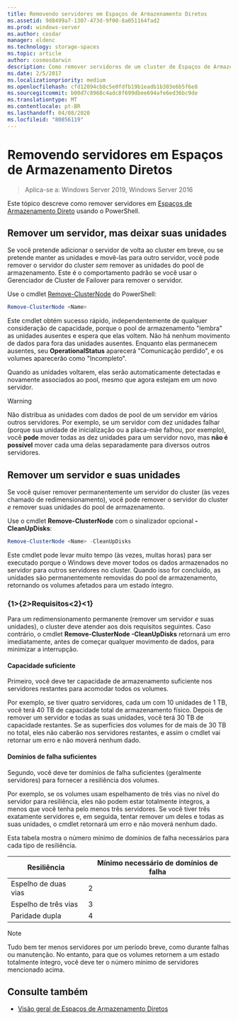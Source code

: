 ```yaml
---
title: Removendo servidores em Espaços de Armazenamento Diretos
ms.assetid: 9d8499a7-1307-473d-9f00-8a051164fad2
ms.prod: windows-server
ms.author: cosdar
manager: eldenc
ms.technology: storage-spaces
ms.topic: article
author: cosmosdarwin
description: Como remover servidores de um cluster de Espaços de Armazenamento Diretos no Windows Server.
ms.date: 2/5/2017
ms.localizationpriority: medium
ms.openlocfilehash: cfd12094cb8c5e0fdfb19b1eadb1b303e6b5f6e8
ms.sourcegitcommit: b00d7c8968c4adc8f699dbee694afe6ed36bc9de
ms.translationtype: MT
ms.contentlocale: pt-BR
ms.lasthandoff: 04/08/2020
ms.locfileid: "80856119"
---
```

# <a name="removing-servers-in-storage-spaces-direct"></a>Removendo servidores em Espaços de Armazenamento Diretos

>Aplica-se a: Windows Server 2019, Windows Server 2016

Este tópico descreve como remover servidores em [Espaços de Armazenamento Direto](storage-spaces-direct-overview.md) usando o PowerShell.

## <a name="remove-a-server-but-leave-its-drives"></a>Remover um servidor, mas deixar suas unidades

Se você pretende adicionar o servidor de volta ao cluster em breve, ou se pretende manter as unidades e movê-las para outro servidor, você pode remover o servidor do cluster *sem* remover as unidades do pool de armazenamento. Este é o comportamento padrão se você usar o Gerenciador de Cluster de Failover para remover o servidor.

Use o cmdlet [Remove-ClusterNode](https://technet.microsoft.com/library/hh847251.aspx) do PowerShell:

```PowerShell
Remove-ClusterNode <Name>
```

Este cmdlet obtém sucesso rápido, independentemente de qualquer consideração de capacidade, porque o pool de armazenamento "lembra" as unidades ausentes e espera que elas voltem. Não há nenhum movimento de dados para fora das unidades ausentes. Enquanto elas permanecem ausentes, seu **OperationalStatus** aparecerá "Comunicação perdido", e os volumes aparecerão como "Incompleto".

Quando as unidades voltarem, elas serão automaticamente detectadas e novamente associados ao pool, mesmo que agora estejam em um novo servidor.

   >[!WARNING]
   > Não distribua as unidades com dados de pool de um servidor em vários outros servidores. Por exemplo, se um servidor com dez unidades falhar (porque sua unidade de inicialização ou a placa-mãe falhou, por exemplo), você **pode** mover todas as dez unidades para um servidor novo, mas **não é possível** mover cada uma delas separadamente para diversos outros servidores.

## <a name="remove-a-server-and-its-drives"></a>Remover um servidor e suas unidades

Se você quiser remover permanentemente um servidor do cluster (às vezes chamado de redimensionamento), você pode remover o servidor do cluster *e* remover suas unidades do pool de armazenamento.

Use o cmdlet **Remove-ClusterNode** com o sinalizador opcional **- CleanUpDisks**:

```PowerShell
Remove-ClusterNode <Name> -CleanUpDisks
```

Este cmdlet pode levar muito tempo (às vezes, muitas horas) para ser executado porque o Windows deve mover todos os dados armazenados no servidor para outros servidores no cluster. Quando isso for concluído, as unidades são permanentemente removidas do pool de armazenamento, retornando os volumes afetados para um estado íntegro.

### <a name="requirements"></a>{1&gt;{2&gt;Requisitos&lt;2}&lt;1}

Para um redimensionamento permanente (remover um servidor *e* suas unidades), o cluster deve atender aos dois requisitos seguintes. Caso contrário, o cmdlet **Remove-ClusterNode -CleanUpDisks** retornará um erro imediatamente, antes de começar qualquer movimento de dados, para minimizar a interrupção.

#### <a name="enough-capacity"></a>Capacidade suficiente

Primeiro, você deve ter capacidade de armazenamento suficiente nos servidores restantes para acomodar todos os volumes.

Por exemplo, se tiver quatro servidores, cada um com 10 unidades de 1 TB, você terá 40 TB de capacidade total de armazenamento físico. Depois de remover um servidor e todas as suas unidades, você terá 30 TB de capacidade restantes. Se as superfícies dos volumes for de mais de 30 TB no total, eles não caberão nos servidores restantes, e assim o cmdlet vai retornar um erro e não moverá nenhum dado.

#### <a name="enough-fault-domains"></a>Domínios de falha suficientes

Segundo, você deve ter domínios de falha suficientes (geralmente servidores) para fornecer a resiliência dos volumes.

Por exemplo, se os volumes usam espelhamento de três vias no nível do servidor para resiliência, eles não podem estar totalmente íntegros, a menos que você tenha pelo menos três servidores. Se você tiver três exatamente servidores e, em seguida, tentar remover um deles e todas as suas unidades, o cmdlet retornará um erro e não moverá nenhum dado.

Esta tabela mostra o número mínimo de domínios de falha necessários para cada tipo de resiliência.

|    Resiliência          |    Mínimo necessário de domínios de falha   |
|------------------------|-------------------------------------|
|    Espelho de duas vias      |    2                                |
|    Espelho de três vias    |    3                                |
|    Paridade dupla         |    4                                |

   >[!NOTE]
   > Tudo bem ter menos servidores por um período breve, como durante falhas ou manutenção. No entanto, para que os volumes retornem a um estado totalmente íntegro, você deve ter o número mínimo de servidores mencionado acima.

## <a name="see-also"></a>Consulte também

- [Visão geral de Espaços de Armazenamento Diretos](storage-spaces-direct-overview.md)
